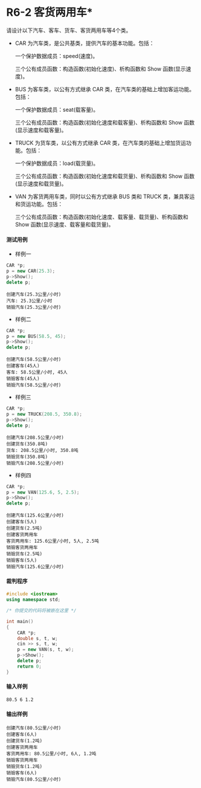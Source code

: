 # R6-2 客货两用车*

请设计以下汽车、客车、货车、客货两用车等4个类。

- CAR 为汽车类，是公共基类，提供汽车的基本功能。包括：

  一个保护数据成员：speed(速度)。

  三个公有成员函数：构造函数(初始化速度)、析构函数和 Show 函数(显示速度)。

- BUS 为客车类，以公有方式继承 CAR 类，在汽车类的基础上增加客运功能。包括：

  一个保护数据成员：seat(载客量)。

  三个公有成员函数：构造函数(初始化速度和载客量)、析构函数和 Show 函数(显示速度和载客量)。

- TRUCK 为货车类，以公有方式继承 CAR 类，在汽车类的基础上增加货运功能。包括：

  一个保护数据成员：load(载货量)。

  三个公有成员函数：构造函数(初始化速度和载货量)、析构函数和 Show 函数(显示速度和载货量)。

- VAN 为客货两用车类，同时以公有方式继承 BUS 类和 TRUCK 类，兼具客运和货运功能。包括：

  三个公有成员函数：构造函数(初始化速度、载客量、载货量)、析构函数和 Show 函数(显示速度、载客量和载货量)。

#### 测试用例

- 样例一

```c++
CAR *p;
p = new CAR(25.3);
p->Show();
delete p;
```

```
创建汽车(25.3公里/小时)
汽车: 25.3公里/小时
销毁汽车(25.3公里/小时)
```

- 样例二

```c++
CAR *p;
p = new BUS(58.5, 45);
p->Show();
delete p;
```

```
创建汽车(58.5公里/小时)
创建客车(45人)
客车: 58.5公里/小时, 45人
销毁客车(45人)
销毁汽车(58.5公里/小时)
```

- 样例三

```c++
CAR *p;
p = new TRUCK(208.5, 350.8);
p->Show();
delete p;
```

```
创建汽车(208.5公里/小时)
创建货车(350.8吨)
货车: 208.5公里/小时, 350.8吨
销毁货车(350.8吨)
销毁汽车(208.5公里/小时)
```

- 样例四

```c++
CAR *p;
p = new VAN(125.6, 5, 2.5);
p->Show();
delete p;
```

```
创建汽车(125.6公里/小时)
创建客车(5人)
创建货车(2.5吨)
创建客货两用车
客货两用车: 125.6公里/小时, 5人, 2.5吨
销毁客货两用车
销毁货车(2.5吨)
销毁客车(5人)
销毁汽车(125.6公里/小时)
```

#### 裁判程序

```c++
#include <iostream>
using namespace std;

/* 你提交的代码将被嵌在这里 */

int main()
{
	CAR *p;
	double s, t, w;
	cin >> s, t, w;
	p = new VAN(s, t, w);
	p->Show();
	delete p;
	return 0;
}
```

#### 输入样例
```in
80.5 6 1.2

```

#### 输出样例

```out
创建汽车(80.5公里/小时)
创建客车(6人)
创建货车(1.2吨)
创建客货两用车
客货两用车: 80.5公里/小时, 6人, 1.2吨
销毁客货两用车
销毁货车(1.2吨)
销毁客车(6人)
销毁汽车(80.5公里/小时)

```
